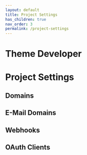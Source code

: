 ```yaml
---
layout: default
title: Project Settings
has_children: true
nav_order: 3
permalink: /project-settings
---
```


# Theme Developer


# Project Settings

## Domains

## E-Mail Domains

## Webhooks

## OAuth Clients
